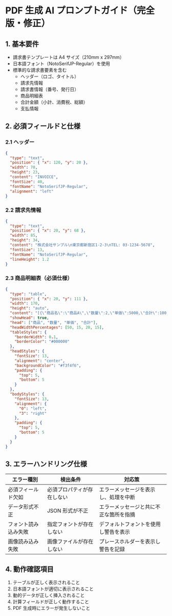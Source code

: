 # PDF 生成 AI プロンプトガイド（完全版・修正）

## 1. 基本要件

- 請求書テンプレートは A4 サイズ（210mm x 297mm）
- 日本語フォント（NotoSerifJP-Regular）を使用
- 標準的な請求書要素を含む
  - ヘッダー（ロゴ、タイトル）
  - 請求先情報
  - 請求書情報（番号、発行日）
  - 商品明細表
  - 合計金額（小計、消費税、総額）
  - 支払情報

## 2. 必須フィールドと仕様

### 2.1 ヘッダー

```json
{
  "type": "text",
  "position": { "x": 120, "y": 20 },
  "width": 70,
  "height": 23,
  "content": "INVOICE",
  "fontSize": 40,
  "fontName": "NotoSerifJP-Regular",
  "alignment": "left"
}
```

### 2.2 請求先情報

```json
{
  "type": "text",
  "position": { "x": 20, "y": 68 },
  "width": 85,
  "height": 34,
  "content": "株式会社サンプル\n東京都新宿区1-2-3\nTEL: 03-1234-5678",
  "fontSize": 13,
  "fontName": "NotoSerifJP-Regular",
  "lineHeight": 1.2
}
```

### 2.3 商品明細表（必須仕様）

```json
{
  "type": "table",
  "position": { "x": 20, "y": 111 },
  "width": 170,
  "height": "auto",
  "content": "[{\"商品名\":\"商品A\",\"数量\":2,\"単価\":5000,\"合計\":10000}]",
  "showHead": true,
  "head": ["商品", "数量", "単価", "合計"],
  "headWidthPercentages": [50, 15, 20, 15],
  "tableStyles": {
    "borderWidth": 0.1,
    "borderColor": "#000000"
  },
  "headStyles": {
    "fontSize": 13,
    "alignment": "center",
    "backgroundColor": "#f3f4f6",
    "padding": {
      "top": 5,
      "bottom": 5
    }
  },
  "bodyStyles": {
    "fontSize": 13,
    "alignment": {
      "0": "left",
      "3": "right"
    },
    "padding": {
      "top": 5,
      "bottom": 5
    }
  }
}
```

## 3. エラーハンドリング仕様

| エラー種別           | 検出条件                   | 対応策                                 |
| -------------------- | -------------------------- | -------------------------------------- |
| 必須フィールド欠如   | 必須プロパティが存在しない | エラーメッセージを表示し、処理を中断   |
| データ形式不正       | JSON 形式が不正            | エラーメッセージと共に不正な箇所を指摘 |
| フォント読み込み失敗 | 指定フォントが存在しない   | デフォルトフォントを使用し警告を表示   |
| 画像読み込み失敗     | 画像ファイルが存在しない   | プレースホルダーを表示し警告を記録     |

## 4. 動作確認項目

1. テーブルが正しく表示されること
2. 日本語フォントが適切に表示されること
3. 動的データが正しく挿入されること
4. 計算フィールドが正しく動作すること
5. PDF 生成時にエラーが発生しないこと
